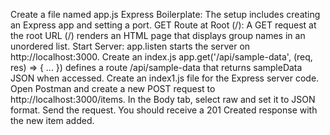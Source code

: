 Create a file named app.js
Express Boilerplate: The setup includes creating an Express app and setting a port.
GET Route at Root (/): A GET request at the root URL (/) renders an HTML page that displays group names in an unordered list.
Start Server: app.listen starts the server on http://localhost:3000.
Create an index.js
app.get('/api/sample-data', (req, res) => { ... }) defines a route /api/sample-data that returns sampleData JSON when accessed.
Create an index1.js file for the Express server code.
Open Postman and create a new POST request to http://localhost:3000/items.
In the Body tab, select raw and set it to JSON format.
Send the request. You should receive a 201 Created response with the new item added.
